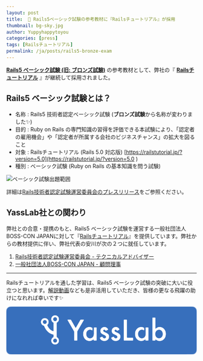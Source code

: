 ```yaml
---
layout: post
title:  🏫 Rails5ベーシック試験の参考教材に『Railsチュートリアル』が採用
thumbnail: bg-sky.jpg
author: Yuppyhappytoyou
categories: [press]
tags: [Railsチュートリアル]
permalink: /ja/posts/rails5-bronze-exam
---
```


**[Rails5 ベーシック試験 (旧: ブロンズ試験)](https://railscp.com/2019/06/25/rails5basic/)** の参考教材として、弊社の『 [**Railsチュートリアル**](https://railstutorial.jp/) 』が継続して採用されました。

## Rails5 ベーシック試験とは？

- 名称 : Rails5 技術者認定ベーシック試験 (**ブロンズ試験**から名称が変わりました✨)
- 目的 : Ruby on Rails の専門知識の習得を評価できる本試験により、「認定者の雇用機会」や「認定者が所属する会社のビジネスチャンス」の拡大を図ること
- 対象 : Railsチュートリアル (Rails 5.0 対応版) [https://railstutorial.jp/?version=5.0](https://railstutorial.jp/?version=5.0 )
- 種別 : ベーシック試験 (Ruby on Rails の基本知識を問う試験)

![ベーシック試験出題範囲](https://i.gyazo.com/4ec2b2a1804127e306b0dd502c2b8581.png)

詳細は[Rails技術者認定試験運営委員会のプレスリリース](https://railscp.com/2019/06/25/rails5basic/)をご参照ください。

## YassLab社との関わり

弊社との合意・提携のもと、Rails5 ベーシック試験を運営する一般社団法人BOSS-CON JAPANに対して『[Railsチュートリアル](https://railstutorial.jp/)』を提供しています。弊社からの教材提供に伴い、弊社代表の安川が次の２つに就任しています。


1. [Rails技術者認定試験運営委員会 - テクニカルアドバイザー](https://railscp.com/aboutus/)
2. [一般社団法人BOSS-CON JAPAN - 顧問理事](https://www.boss-con.jp/aboutus/)

-----

Railsチュートリアルを通した学習は、Rails5 ベーシック試験の突破に大いに役立つと思います。[解説動画](https://railstutorial.jp/trial)なども是非活用していただき、皆様の更なる飛躍の助けになれれば幸いです✨

[![YassLab Inc.](/img/logos/800x200.png)](/)


